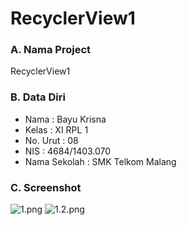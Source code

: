 # RecyclerView1
### A. Nama Project 
RecyclerView1

### B. Data Diri
- Nama          : Bayu Krisna
- Kelas         : XI RPL 1
- No. Urut      : 08
- NIS           : 4684/1403.070
- Nama Sekolah  : SMK Telkom Malang

### C. Screenshot
![1.png](https://s22.postimg.org/8cca357c1/1_dadi.png)
![1.2.png](https://s18.postimg.org/4o6ulf8h5/1_dadi_2.png)


